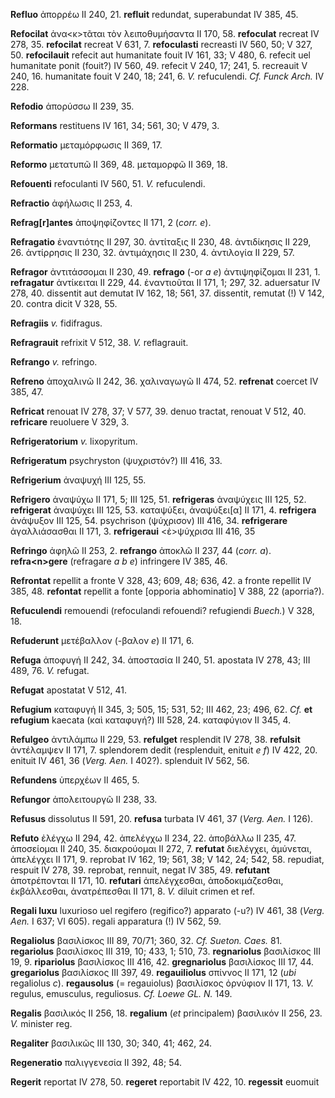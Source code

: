 **Refluo** ἀπορρέω II 240, 21. **refluit** redundat, superabundat IV
385, 45.

**Refocilat** ἀνα\<κ\>τᾶται τὸν λειποθυμήσαντα II 170, 58. **refoculat**
recreat IV 278, 35. **refocilat** recreat V 631, 7. **refoculasti**
recreasti IV 560, 50; V 327, 50. **refocilauit** refecit aut humanitate
fouit IV 161, 33; V 480, 6. refecit uel humanitate ponit (fouit?) IV
560, 49. refecit V 240, 17; 241, 5. recreauit V 240, 16. humanitate
fouit V 240, 18; 241, 6. *V.* refuculendi. *Cf. Funck Arch.* IV 228.

**Refodio** ἀπορύσσω II 239, 35.

**Reformans** restituens IV 161, 34; 561, 30; V 479, 3.

**Reformatio** μεταμόρφωσις II 369, 17.

**Reformo** μετατυπῶ II 369, 48. μεταμορφῶ II 369, 18.

**Refouenti** refoculanti IV 560, 51. *V.* refuculendi.

**Refractio** ἀφήλωσις II 253, 4.

**Refrag[r]antes** ἀποψηφίζοντες II 171, 2 (*corr. e*).

**Refragatio** ἐναντιότης II 297, 30. ἀντίταξις II 230, 48. ἀντιδίκησις
II 229, 26. ἀντίρρησις II 230, 32. ἀντιμάχησις II 230, 4. ἀντιλογία II
229, 57.

**Refragor** ἀντιτάσσομαι II 230, 49. **refrago** (-or *a e*)
ἀντιψηφίζομαι II 231, 1. **refragatur** ἀντίκειται II 229, 44.
ἐναντιοῦται II 171, 1; 297, 32. aduersatur IV 278, 40. dissentit aut
demutat IV 162, 18; 561, 37. dissentit, remutat (!) V 142, 20. contra
dicit V 328, 55.

**Refragiis** *v.* fidifragus.

**Refragrauit** refrixit V 512, 38. *V.* reflagrauit.

**Refrango** *v.* refringo.

**Refreno** ἀποχαλινῶ II 242, 36. χαλιναγωγῶ II 474, 52. **refrenat**
coercet IV 385, 47.

**Refricat** renouat IV 278, 37; V 577, 39. denuo tractat, renouat V
512, 40. **refricare** reuoluere V 329, 3.

**Refrigeratorium** *v.* lixopyritum.

**Refrigeratum** psychryston (ψυχριστόν?) III 416, 33.

**Refrigerium** ἀναψυχή III 125, 55.

**Refrigero** ἀναψύχω II 171, 5; III 125, 51. **refrigeras** ἀναψύχεις
III 125, 52. **refrigerat** ἀναψύχει III 125, 53. καταψύξει,
ἀναψύξει[α] II 171, 4. **refrigera** ἀνάψυξον III 125, 54. psychrison
(ψύχρισον) III 416, 34. **refrigerare** ἀγαλλιάσασθαι II 171, 3.
**refrigeraui** \<ἐ\>ψύχρισα III 416, 35

**Refringo** ἀφηλῶ II 253, 2. **refrango** ἀποκλῶ II 237, 44 (*corr.
a*). **refra\<n\>gere** (refragare *a b e*) infringere IV 385, 46.

**Refrontat** repellit a fronte V 328, 43; 609, 48; 636, 42. a fronte
repellit IV 385, 48. **refontat** repellit a fonte [opporia
abhominatio] V 388, 22 (aporria?).

**Refuculendi** remouendi (refoculandi refouendi? refugiendi *Buech.*) V
328, 18.

**Refuderunt** μετέβαλλον (-βαλον *e*) II 171, 6.

**Refuga** ἀποφυγή II 242, 34. ἀποστασία II 240, 51. apostata IV 278,
43; III 489, 76. *V.* refugat.

**Refugat** apostatat V 512, 41.

**Refugium** καταφυγή II 345, 3; 505, 15; 531, 52; III 462, 23; 496, 62.
*Cf.* **et refugium** kaecata (καὶ καταφυγή?) III 528, 24. καταφύγιον II
345, 4.

**Refulgeo** ἀντιλάμπω II 229, 53. **refulget** resplendit IV 278, 38.
**refulsit** ἀντέλαμψεν II 171, 7. splendorem dedit (resplenduit,
enituit *e f*) IV 422, 20. enituit IV 461, 36 (*Verg. Aen.* I 402?).
splenduit IV 562, 56.

**Refundens** ὑπερχέων II 465, 5.

**Refungor** ἀπολειτουργῶ II 238, 33.

**Refusus** dissolutus II 591, 20. **refusa** turbata IV 461, 37
(*Verg. Aen.* I 126).

**Refuto** ἐλέγχω II 294, 42. ἀπελέγχω II 234, 22. ἀποβάλλω II 235, 47.
ἀποσείομαι II 240, 35. διακρούομαι II 272, 7. **refutat** διελέγχει,
ἀμύνεται, ἀπελέγχει II 171, 9. reprobat IV 162, 19; 561, 38; V 142, 24;
542, 58. repudiat, respuit IV 278, 39. reprobat, rennuit, negat IV 385,
49. **refutant** ἀποτρέπονται II 171, 10. **refutari** ἀπελέγχεσθαι,
ἀποδοκιμάζεσθαι, ἐκβάλλεσθαι, ἀνατρέπεσθαι II 171, 8. *V.* diluit crimen
et ref.

**Regali luxu** luxurioso uel regifero (regifico?) apparato (-u?) IV
461, 38 (*Verg. Aen.* I 637; VI 605). regali apparatura (!) IV 562, 59.

**Regaliolus** βασιλίσκος III 89, 70/71; 360, 32. *Cf. Sueton. Caes.*
81. **regariolus** βασιλίσκος III 319, 10; 433, 1; 510, 73.
**regnariolus** βασιλίσκος III 19, 9. **ripariolus** βασιλίσκος III 416,
42. **gregnariolus** βασιλίσκος III 17, 44. **gregariolus** βασιλίσκος
III 397, 49. **regauiliolus** σπίννος II 171, 12 (*ubi* regaliolus *c*).
**regausolus** (= regauiolus) βασιλίσκος ὀρνύφιον II 171, 13. *V.*
regulus, emusculus, reguliosus. *Cf. Loewe GL. N.* 149.

**Regalis** βασιλικός II 256, 18. **regalium** (*et* principalem)
βασιλικόν II 256, 23. *V.* minister reg.

**Regaliter** βασιλικῶς III 130, 30; 340, 41; 462, 24.

**Regeneratio** παλιγγενεσία II 392, 48; 54.

**Regerit** reportat IV 278, 50. **regeret** reportabit IV 422, 10.
**regessit** euomuit
